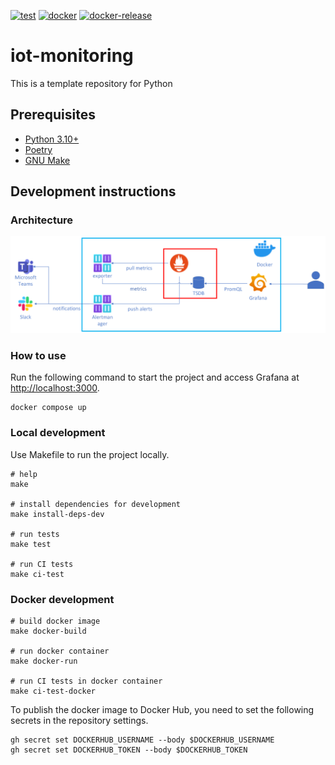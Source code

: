 [![test](https://github.com/ks6088ts-labs/iot-monitoring/actions/workflows/test.yaml/badge.svg?branch=main)](https://github.com/ks6088ts-labs/iot-monitoring/actions/workflows/test.yaml?query=branch%3Amain)
[![docker](https://github.com/ks6088ts-labs/iot-monitoring/actions/workflows/docker.yaml/badge.svg?branch=main)](https://github.com/ks6088ts-labs/iot-monitoring/actions/workflows/docker.yaml?query=branch%3Amain)
[![docker-release](https://github.com/ks6088ts-labs/iot-monitoring/actions/workflows/docker-release.yaml/badge.svg)](https://github.com/ks6088ts-labs/iot-monitoring/actions/workflows/docker-release.yaml)

# iot-monitoring

This is a template repository for Python

## Prerequisites

- [Python 3.10+](https://www.python.org/downloads/)
- [Poetry](https://python-poetry.org/docs/#installation)
- [GNU Make](https://www.gnu.org/software/make/)

## Development instructions

### Architecture

[![architecture](docs/architecture.png)](docs/architecture.png)

### How to use

Run the following command to start the project and access Grafana at [http://localhost:3000](http://localhost:3000).

```shell
docker compose up
```

### Local development

Use Makefile to run the project locally.

```shell
# help
make

# install dependencies for development
make install-deps-dev

# run tests
make test

# run CI tests
make ci-test
```

### Docker development

```shell
# build docker image
make docker-build

# run docker container
make docker-run

# run CI tests in docker container
make ci-test-docker
```

To publish the docker image to Docker Hub, you need to set the following secrets in the repository settings.

```shell
gh secret set DOCKERHUB_USERNAME --body $DOCKERHUB_USERNAME
gh secret set DOCKERHUB_TOKEN --body $DOCKERHUB_TOKEN
```
